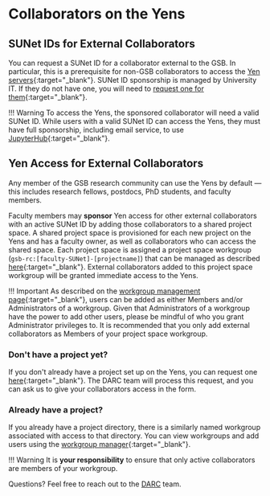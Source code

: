 # Collaborators on the Yens

## SUNet IDs for External Collaborators

You can request a SUNet ID for a collaborator external to the GSB. In particular, this is a prerequisite for non-GSB collaborators to access the [Yen servers](/_getting_started/yen-servers){:target="_blank"}. SUNet ID sponsorship is managed by University IT. If they do not have one, you will need to [request one for them](https://uit.stanford.edu/service/sponsorship){:target="_blank"}.

!!! Warning
    To access the Yens, the sponsored collaborator will need a valid SUNet ID. While users with a valid SUNet ID can access the Yens, they must have full sponsorship, including email service, to use [JupyterHub](/_getting_started/jupyter/){:target="_blank"}.

## Yen Access for External Collaborators

Any member of the GSB research community can use the Yens by default — this includes research fellows, postdocs, PhD students, and faculty members.

Faculty members may **sponsor** Yen access for other external collaborators with an active SUNet ID by adding those collaborators to a shared project space. A shared project space is provisioned for each new project on the Yens and has a faculty owner, as well as collaborators who can access the shared space. Each project space is assigned a project space workgroup (`gsb-rc:[faculty-SUNet]-[projectname]`) that can be managed as described [here](/_policies/workgroups/?h=workgroup){:target="_blank"}. External collaborators added to this project space workgroup will be granted immediate access to the Yens.

!!! Important
    As described on the [workgroup management page](/_policies/workgroups/?h=workgroup){:target="_blank"}, users can be added as either Members and/or Administrators of a workgroup. Given that Administrators of a workgroup have the power to add other users, please be mindful of who you grant Administrator privileges to. It is recommended that you only add external collaborators as Members of your project space workgroup.

### Don't have a project yet?

If you don't already have a project set up on the Yens, you can request one [here](http://darc.stanford.edu/newstorage){:target="_blank"}. The DARC team will process this request, and you can ask us to give your collaborators access in the form.

### Already have a project?

If you already have a project directory, there is a similarly named workgroup associated with access to that directory. You can view workgroups and add users using the [workgroup manager](https://workgroup.stanford.edu/){:target="_blank"}.

!!! Warning
    It is **your responsibility** to ensure that only active collaborators are members of your workgroup.

Questions? Feel free to reach out to the [DARC](mailto:gsb_darcresearch@stanford.edu) team.

